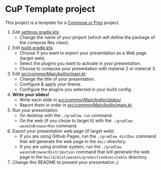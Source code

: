 # CuP Template project

This project is a template for a [Compose ur Pres](https://github.com/kosi-libs/CuP) project.

1. Edit [settings.gradle.kts](settings.gradle.kts):
    - Change the name of your project (which will define the package of the compose Res class).
2. Edit [build.gradle.kts](build.gradle.kts):
    - Choose if you want to export your presentation as a Web page (target web).
    - Select the plugins you want to activate in your presentation.
    - Choose to compose your presentation with material 2 or material 3.
3. Edit [src/commonMain/kotlin/main.kt](src/commonMain/kotlin/main.kt):
    - Change the title of your presentation.
    - Configure & apply your theme.
    - Configure the plugins you selected in your build config.
4. **Write your slides!**
    - Write each slide in [src/commonMain/kotlin/slides/](src/commonMain/kotlin/slides/).
    - Report them in order in [src/commonMain/kotlin/main.kt](src/commonMain/kotlin/main.kt).
5. Run your presentation:
    - On desktop with the `./gradlew run` command.
    - On the web (if you chose to target it) with the `./gradlew wasmJsBrowserRun` command.
6. Export your presentation web page (if target web):
    - If you are using Github Pages, run the `./gradlew distDoc` command that will generate the web page in the `doc/` directory.
    - If you are using another system, run the `./gradlew wasmJsBrowserDistribution`  command that will generate the web page in the `build/dist/wasmJs/productionExecutable` directory.
7. Change this README to present your presentation ;)